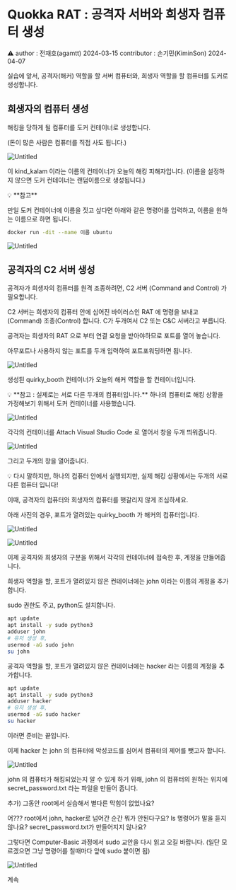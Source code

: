 # Quokka RAT : 공격자 서버와 희생자 컴퓨터 생성

<aside>
⚠️ author : 전재호(agamtt) 2024-03-15
contributor : 손기민(KiminSon) 2024-04-07

</aside>

실습에 앞서, 공격자(해커) 역할을 할 서버 컴퓨터와, 희생자 역할을 할 컴퓨터를 도커로 생성합니다.

## 희생자의 컴퓨터 생성

해킹을 당하게 될 컴퓨터를 도커 컨테이너로 생성합니다.

(돈이 많은 사람은 컴퓨터를 직접 사도 됩니다.)

![Untitled](Untitled%20574.png)

이 kind_kalam 이라는 이름의 컨테이너가 오늘의 해킹 피해자입니다. (이름을 설정하지 않으면 도커 컨테이너는 랜덤이름으로 생성됩니다.)

<aside>
💡 **참고**

만일 도커 컨테이너에 이름을 짓고 싶다면 아래와 같은 명령어를 입력하고, 이름을 원하는 이름으로 하면 됩니다.

```bash
docker run -dit --name 이름 ubuntu
```

</aside>

![Untitled](Untitled%20575.png)

## 공격자의 C2 서버 생성

공격자가 희생자의 컴퓨터를 원격 조종하려면, C2 서버 (Command and Control) 가 필요합니다.

C2 서버는 희생자의 컴퓨터 안에 심어진 바이러스인 RAT 에 명령을 보내고(Command) 조종(Control) 합니다. C가 두개여서 C2 또는 C&C 서버라고 부릅니다.

공격자는 희생자의 RAT 으로 부터 연결 요청을 받아야하므로 포트를 열어 놓습니다.

아무포트나 사용하지 않는 포트를 두개 입력하여 포트포워딩하면 됩니다.

![Untitled](Untitled%20576.png)

생성된 quirky_booth 컨테이너가 오늘의 해커 역할을 할 컨테이너입니다.

<aside>
💡 **참고 : 실제로는 서로 다른 두개의 컴퓨터입니다.**
하나의 컴퓨터로 해킹 상황을 가정해보기 위해서 도커 컨테이너를 사용했습니다.

</aside>

![Untitled](Untitled%20577.png)

각각의 컨테이너를 Attach Visual Studio Code 로 열어서 창을 두개 띄워줍니다.

![Untitled](Untitled%20578.png)

그리고 두개의 창을 열어줍니다. 

<aside>
💡 다시 말하지만, 하나의 컴퓨터 안에서 실행되지만, 실제 해킹 상황에서는 두개의 서로 다른 컴퓨터 입니다!

</aside>

이때, 공격자의 컴퓨터와 희생자의 컴퓨터를 햇갈리지 않게 조심하세요.

아래 사진의 경우, 포트가 열려있는 quirky_booth 가 해커의 컴퓨터입니다.

![Untitled](Untitled%20579.png)

![Untitled](Untitled%20580.png)

이제 공격자와 희생자의 구분을 위해서 각각의 컨테이너에 접속한 후, 계정을 만들어줍니다.

희생자 역할을 할, 포트가 열려있지 않은 컨테이너에는 john 이라는 이름의 계정을 추가합니다.

sudo 권한도 주고, python도 설치합니다.

```bash
apt update
apt install -y sudo python3
adduser john
# 유저 생성 후,
usermod -aG sudo john
su john
```

공격자 역할을 할, 포트가 열려있지 않은 컨테이너에는 hacker 라는 이름의 계정을 추가합니다.

```bash
apt update
apt install -y sudo python3
adduser hacker
# 유저 생성 후,
usermod -aG sudo hacker
su hacker
```

이러면 준비는 끝입니다.

이제 hacker 는 john 의 컴퓨터에 악성코드를 심어서 컴퓨터의 제어를 뺏고자 합니다.

![Untitled](Untitled%20581.png)

john 의 컴퓨터가 해킹되었는지 알 수 있게 하기 위해, john 의 컴퓨터의 원하는 위치에 secret_password.txt 라는 파일을 만들어 줍니다.

추가)
그동안 root에서 실습해서 별다른 막힘이 없었나요?

어??? root에서 john, hacker로 넘어간 순간 뭐가 안된다구요?
ls 명령어가 말을 듣지 않나요?
secret_password.txt가 만들어지지 않나요?

그렇다면 Computer-Basic 과정에서 sudo 교안을 다시 읽고 오길 바랍니다.
(일단 모르겠으면 그냥 명령어를 칠때마다 앞에 sudo 붙이면 됨)

![Untitled](Untitled%20582.png)

계속